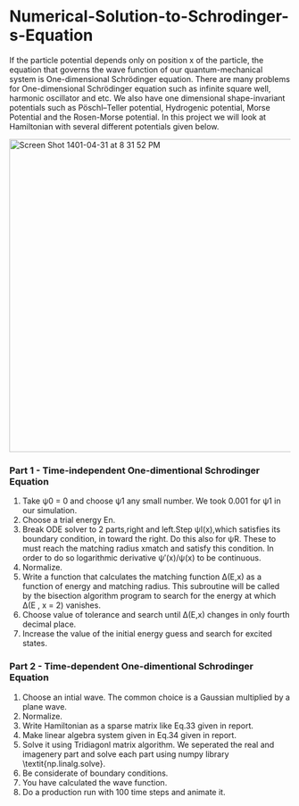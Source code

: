 # Numerical-Solution-to-Schrodinger-s-Equation

If the particle potential depends only on position x of the particle, the equation that governs the wave function of our quantum-mechanical system is One-dimensional Schrödinger equation. There are many problems for One-dimensional Schrödinger equation such as infinite square well, harmonic oscillator and etc. We also have one dimensional shape-invariant potentials such as Pöschl–Teller potential, Hydrogenic potential, Morse Potential and the Rosen-Morse potential.
In this project we will look at Hamiltonian with several different potentials given below.

<img width="561" alt="Screen Shot 1401-04-31 at 8 31 52 PM" src="https://user-images.githubusercontent.com/89476798/180478687-c60b2222-4b71-4791-a1d1-28aebb8b331f.png">



### Part 1 - Time-independent One-dimentional Schrodinger Equation
1. Take ψ0 = 0 and choose ψ1 any small number. We took 0.001 for ψ1 in our simulation. 
2. Choose a trial energy En.
3. Break ODE solver to 2 parts,right and left.Step ψl(x),which satisfies its boundary condition, in toward the right. Do this also for ψR. These to must reach the matching radius xmatch and satisfy this condition. In order to do so logarithmic derivative ψ′(x)/ψ(x) to be continuous.
4. Normalize.
5. Write a function that calculates the matching function ∆(E,x) as a function of energy and matching radius. This subroutine will be called by the bisection algorithm program to search for the energy at which ∆(E , x = 2) vanishes.
6. Choose value of tolerance and search until ∆(E,x) changes in only fourth decimal place.
7. Increase the value of the initial energy guess and search for excited states.

### Part 2 - Time-dependent One-dimentional Schrodinger Equation

1. Choose an intial wave. The common choice is a Gaussian multiplied by a plane wave.
2. Normalize.
3. Write Hamiltonian as a sparse matrix like Eq.33 given in report.
4. Make linear algebra system given in Eq.34 given in report.
5. Solve it using Tridiagonl matrix algorithm. We seperated the real and imagenery part and solve each part using numpy library \textit{np.linalg.solve}. 
6. Be considerate of boundary conditions.
7. You have calculated the wave function.
8. Do a production run with 100 time steps and animate it.
